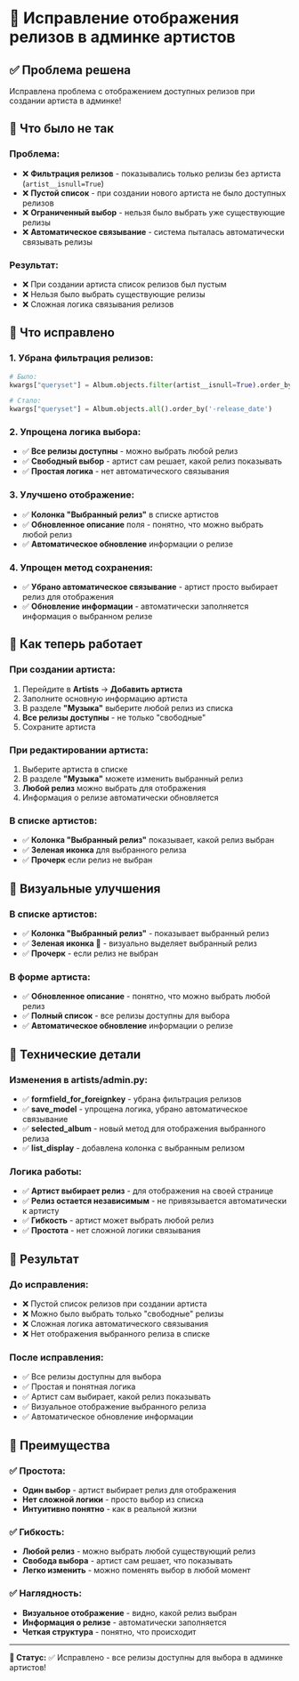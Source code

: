 # 🎵 Исправление отображения релизов в админке артистов

## ✅ Проблема решена

Исправлена проблема с отображением доступных релизов при создании артиста в админке!

## 🐛 Что было не так

### Проблема:
- ❌ **Фильтрация релизов** - показывались только релизы без артиста (`artist__isnull=True`)
- ❌ **Пустой список** - при создании нового артиста не было доступных релизов
- ❌ **Ограниченный выбор** - нельзя было выбрать уже существующие релизы
- ❌ **Автоматическое связывание** - система пыталась автоматически связывать релизы

### Результат:
- ❌ При создании артиста список релизов был пустым
- ❌ Нельзя было выбрать существующие релизы
- ❌ Сложная логика связывания релизов

## 🚀 Что исправлено

### 1. Убрана фильтрация релизов:
```python
# Было:
kwargs["queryset"] = Album.objects.filter(artist__isnull=True).order_by('-release_date')

# Стало:
kwargs["queryset"] = Album.objects.all().order_by('-release_date')
```

### 2. Упрощена логика выбора:
- ✅ **Все релизы доступны** - можно выбрать любой релиз
- ✅ **Свободный выбор** - артист сам решает, какой релиз показывать
- ✅ **Простая логика** - нет автоматического связывания

### 3. Улучшено отображение:
- ✅ **Колонка "Выбранный релиз"** в списке артистов
- ✅ **Обновленное описание** поля - понятно, что можно выбрать любой релиз
- ✅ **Автоматическое обновление** информации о релизе

### 4. Упрощен метод сохранения:
- ✅ **Убрано автоматическое связывание** - артист просто выбирает релиз для отображения
- ✅ **Обновление информации** - автоматически заполняется информация о выбранном релизе

## 🎯 Как теперь работает

### При создании артиста:
1. Перейдите в **Artists** → **Добавить артиста**
2. Заполните основную информацию артиста
3. В разделе **"Музыка"** выберите любой релиз из списка
4. **Все релизы доступны** - не только "свободные"
5. Сохраните артиста

### При редактировании артиста:
1. Выберите артиста в списке
2. В разделе **"Музыка"** можете изменить выбранный релиз
3. **Любой релиз** можно выбрать для отображения
4. Информация о релизе автоматически обновляется

### В списке артистов:
- ✅ **Колонка "Выбранный релиз"** показывает, какой релиз выбран
- ✅ **Зеленая иконка** для выбранного релиза
- ✅ **Прочерк** если релиз не выбран

## 🎨 Визуальные улучшения

### В списке артистов:
- ✅ **Колонка "Выбранный релиз"** - показывает выбранный релиз
- ✅ **Зеленая иконка 🎵** - визуально выделяет выбранный релиз
- ✅ **Прочерк** - если релиз не выбран

### В форме артиста:
- ✅ **Обновленное описание** - понятно, что можно выбрать любой релиз
- ✅ **Полный список** - все релизы доступны для выбора
- ✅ **Автоматическое обновление** информации о релизе

## 🔧 Технические детали

### Изменения в artists/admin.py:
- ✅ **formfield_for_foreignkey** - убрана фильтрация релизов
- ✅ **save_model** - упрощена логика, убрано автоматическое связывание
- ✅ **selected_album** - новый метод для отображения выбранного релиза
- ✅ **list_display** - добавлена колонка с выбранным релизом

### Логика работы:
- ✅ **Артист выбирает релиз** - для отображения на своей странице
- ✅ **Релиз остается независимым** - не привязывается автоматически к артисту
- ✅ **Гибкость** - артист может выбрать любой релиз
- ✅ **Простота** - нет сложной логики связывания

## 🎵 Результат

### До исправления:
- ❌ Пустой список релизов при создании артиста
- ❌ Можно было выбрать только "свободные" релизы
- ❌ Сложная логика автоматического связывания
- ❌ Нет отображения выбранного релиза в списке

### После исправления:
- ✅ Все релизы доступны для выбора
- ✅ Простая и понятная логика
- ✅ Артист сам выбирает, какой релиз показывать
- ✅ Визуальное отображение выбранного релиза
- ✅ Автоматическое обновление информации

## 🎯 Преимущества

### ✅ Простота:
- **Один выбор** - артист выбирает релиз для отображения
- **Нет сложной логики** - просто выбор из списка
- **Интуитивно понятно** - как в реальной жизни

### ✅ Гибкость:
- **Любой релиз** - можно выбрать любой существующий релиз
- **Свобода выбора** - артист сам решает, что показывать
- **Легко изменить** - можно поменять выбор в любой момент

### ✅ Наглядность:
- **Визуальное отображение** - видно, какой релиз выбран
- **Информация о релизе** - автоматически заполняется
- **Четкая структура** - понятно, что происходит

---

**🎵 Статус:** ✅ Исправлено - все релизы доступны для выбора в админке артистов! 